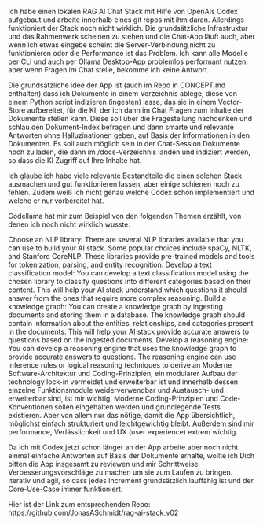 Ich habe einen lokalen RAG AI Chat Stack mit Hilfe von OpenAIs Codex aufgebaut und arbeite innerhalb eines git repos mit ihm daran. Allerdings funktioniert der Stack noch nicht wirklich. Die grundsätzliche Infrastruktur und das Rahmenwerk scheinen zu stehen und die Chat-App läuft auch, aber wenn ich etwas eingebe scheint die Server-Verbindung nicht zu funktionieren oder die Performance ist das Problem. Ich kann alle Modelle per CLI und auch per Ollama Desktop-App problemlos performant nutzen, aber wenn Fragen im Chat stelle, bekomme ich keine Antwort. 

Die grundsätzliche idee der App ist (auch im Repo in CONCEPT.md enthalten) dass ich Dokumente in einem Verzeichnis ablege, diese von einem Python script indizieren (ingesten) lasse, das sie in einem Vector-Store aufbereitet, für die KI, der ich dann im Chat Fragen zum Inhalte der Dokumente stellen kann. Diese soll über die Fragestellung nachdenken und schlau den Dokument-Index befragen und dann smarte und relevante Antworten ohne Halluzinationen geben, auf Basis der Informationen in den Dokumenten. Es soll auch möglich sein in der Chat-Session Dokumente hoch zu laden, die dann im /docs-Verzeichnis landen und indiziert werden, so dass die KI Zugriff auf Ihre Inhalte hat.

Ich glaube ich habe viele relevante Bestandteile die einen solchen Stack ausmachen und gut funktionieren lassen, aber einige schienen noch zu fehlen. Zudem weiß ich nicht genau welche Codex schon implementiert und welche er nur vorbereitet hat. 

Codellama hat mir zum Beispiel von den folgenden Themen erzählt, von denen ich noch nicht wirklich wusste:

Choose an NLP library: There are several NLP libraries available that you can use to build your AI stack. Some popular choices include spaCy, NLTK, and Stanford CoreNLP. These libraries provide pre-trained models and tools for tokenization, parsing, and entity recognition.
Develop a text classification model: You can develop a text classification model using the chosen library to classify questions into different categories based on their content. This will help your AI stack understand which questions it should answer from the ones that require more complex reasoning.
Build a knowledge graph: You can create a knowledge graph by ingesting documents and storing them in a database. The knowledge graph should contain information about the entities, relationships, and categories present in the documents. This will help your AI stack provide accurate answers to questions based on the ingested documents.
Develop a reasoning engine: You can develop a reasoning engine that uses the knowledge graph to provide accurate answers to questions. The reasoning engine can use inference rules or logical reasoning techniques to derive an
Moderne Software-Architektur und Coding-Prinzipien, ein modularer Aufbau der technology lock-in vermeidet und erweiterbar ist und innerhalb dessen einzelne Funktionsmodule weiderverwendbar und Austausch- und erweiterbar sind, ist mir wichtig. Moderne Coding-Prinzipien und Code-Konventionen sollen eingehalten werden und grundlegende Tests existieren. Aber von allem nur das nötige, damit die App übersichtlich, möglichst einfach strukturiert und leichtgewichtig bleibt. Außerdem sind mir performance, Verlässlichkeit und UX (user experience) extrem wichtig.

Da ich mit Codex jetzt schon länger an der App arbeite aber noch nicht einmal einfache Antworten auf Basis der Dokumente erhalte, wollte ich Dich bitten die App insgesamt zu reviewen und mir Schrittweise Verbesserungsvorschläge zu machen um sie zum Laufen zu bringen. Iterativ und agil, so dass jedes Increment grundsätzlich lauffähig ist und der Core-Use-Case immer funktioniert.

Hier ist der Link zum entsprechenden Repo: https://github.com/JonasASchmidt/rag-ai-stack_v02